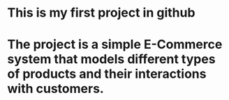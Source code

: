 # This is my first project in github
# The project is a simple E-Commerce system that models different types of products and their interactions with customers.
